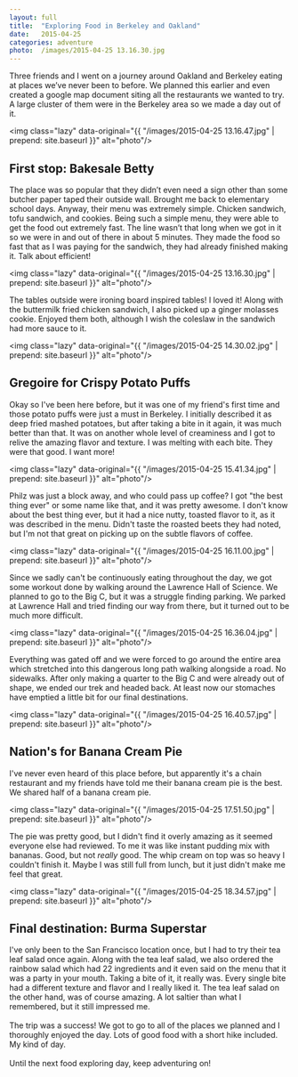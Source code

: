```yaml
---
layout: full
title:  "Exploring Food in Berkeley and Oakland"
date:   2015-04-25
categories: adventure
photo:	/images/2015-04-25 13.16.30.jpg
---
```


Three friends and I went on a journey around Oakland and Berkeley eating at places we’ve never been to before. We planned this earlier and even created a google map document siting all the restaurants we wanted to try. A large cluster of them were in the Berkeley area so we made a day out of it.

<img class="lazy" data-original="{{ "/images/2015-04-25 13.16.47.jpg" | prepend: site.baseurl }}" alt="photo"/>

## First stop: Bakesale Betty

The place was so popular that they didn’t even need a sign other than some butcher paper taped their outside wall. Brought me back to elementary school days. Anyway, their menu was extremely simple. Chicken sandwich, tofu sandwich, and cookies. Being such a simple menu, they were able to get the food out extremely fast. The line wasn’t that long when we got in it so we were in and out of there in about 5 minutes. They made the food so fast that as I was paying for the sandwich, they had already finished making it. Talk about efficient!

<img class="lazy" data-original="{{ "/images/2015-04-25 13.16.30.jpg" | prepend: site.baseurl }}" alt="photo"/>

The tables outside were ironing board inspired tables! I loved it! Along with the buttermilk fried chicken sandwich, I also picked up a ginger molasses cookie. Enjoyed them both, although I wish the coleslaw in the sandwich had more sauce to it.

<img class="lazy" data-original="{{ "/images/2015-04-25 14.30.02.jpg" | prepend: site.baseurl }}" alt="photo"/>

## Gregoire for Crispy Potato Puffs

Okay so I've been here before, but it was one of my friend's first time and those potato puffs were just a must in Berkeley. I initially described it as deep fried mashed potatoes, but after taking a bite in it again, it was much better than that. It was on another whole level of creaminess and I got to relive the amazing flavor and texture. I was melting with each bite. They were that good. I want more!

<img class="lazy" data-original="{{ "/images/2015-04-25 15.41.34.jpg" | prepend: site.baseurl }}" alt="photo"/>

Philz was just a block away, and who could pass up coffee? I got "the best thing ever" or some name like that, and it was pretty awesome. I don't know about the best thing ever, but it had a nice nutty, toasted flavor to it, as it was described in the menu. Didn't taste the roasted beets they had noted, but I'm not that great on picking up on the subtle flavors of coffee.

<img class="lazy" data-original="{{ "/images/2015-04-25 16.11.00.jpg" | prepend: site.baseurl }}" alt="photo"/>

Since we sadly can't be continuously eating throughout the day, we got some workout done by walking around the Lawrence Hall of Science. We planned to go to the Big C, but it was a struggle finding parking. We parked at Lawrence Hall and tried finding our way from there, but it turned out to be much more difficult.

<img class="lazy" data-original="{{ "/images/2015-04-25 16.36.04.jpg" | prepend: site.baseurl }}" alt="photo"/>

Everything was gated off and we were forced to go around the entire area which stretched into this dangerous long path walking alongside a road. No sidewalks. After only making a quarter to the Big C and were already out of shape, we ended our trek and headed back. At least now our stomaches have emptied a little bit for our final destinations.

<img class="lazy" data-original="{{ "/images/2015-04-25 16.40.57.jpg" | prepend: site.baseurl }}" alt="photo"/>

## Nation's for Banana Cream Pie

I've never even heard of this place before, but apparently it's a chain restaurant and my friends have told me their banana cream pie is the best. We shared half of a banana cream pie. 

<img class="lazy" data-original="{{ "/images/2015-04-25 17.51.50.jpg" | prepend: site.baseurl }}" alt="photo"/>

The pie was pretty good, but I didn't find it overly amazing as it seemed everyone else had reviewed. To me it was like instant pudding mix with bananas. Good, but not *really* good. The whip cream on top was so heavy I couldn't finish it. Maybe I was still full from lunch, but it just didn't make me feel that great.

<img class="lazy" data-original="{{ "/images/2015-04-25 18.34.57.jpg" | prepend: site.baseurl }}" alt="photo"/>

## Final destination: Burma Superstar

I've only been to the San Francisco location once, but I had to try their tea leaf salad once again. Along with the tea leaf salad, we also ordered the rainbow salad which had 22 ingredients and it even said on the menu that it was a party in your mouth. Taking a bite of it, it really was. Every single bite had a different texture and flavor and I really liked it. The tea leaf salad on the other hand, was of course amazing. A lot saltier than what I remembered, but it still impressed me.<br/><br/>The trip was a success! We got to go to all of the places we planned and I thoroughly enjoyed the day. Lots of good food with a short hike included. My kind of day.<br/><br/>Until the next food exploring day, keep adventuring on!
